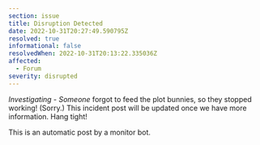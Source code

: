 ```yaml
---
section: issue
title: Disruption Detected
date: 2022-10-31T20:27:49.590795Z
resolved: true
informational: false
resolvedWhen: 2022-10-31T20:13:22.335036Z
affected:
  - Forum
severity: disrupted
---
```

*Investigating* - _Someone_ forgot to feed the plot bunnies, so they stopped working! (Sorry.) This incident post will be updated once we have more information. Hang tight!

This is an automatic post by a monitor bot.
        